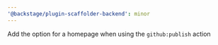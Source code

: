 ```yaml
---
'@backstage/plugin-scaffolder-backend': minor
---
```


Add the option for a homepage when using the `github:publish` action
